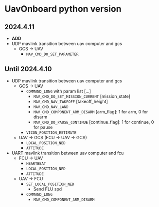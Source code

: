 # UavOnboard python version
## 2024.4.11
- **ADD** 
- UDP mavlink transition between uav computer and gcs
    - GCS -> UAV
        - `MAV_CMD_DO_SET_PARAMETER`
## Until 2024.4.10
- UDP mavlink transition between uav computer and gcs
    - GCS -> UAV
        - `COMMAND_LONG` with param list [...]
            - `MAV_CMD_DO_SET_MISSION_CURRENT` [mission_state]
            - `MAV_CMD_NAV_TAKEOFF` [takeoff_height]
            - `MAV_CMD_NAV_LAND`
            - `MAV_CMD_COMPONENT_ARM_DISARM` [arm_flag]: 1 for arm, 0 for disarm
            - `MAV_CMD_DO_PAUSE_CONTINUE` [continue_flag]: 1 for continue, 0 for pause
        - `VICON_POSITION_ESTIMATE`
    - UAV -> GCS (FCU -> UAV -> GCS)
        - `LOCAL_POSITION_NED`
        - `ATTITUDE`
- UART mavlink transition between uav computer and fcu
    - FCU -> UAV
        - `HEARTBEAT`
        - `LOCAL_POSITION_NED`
        - `ATTITUDE`
    - UAV -> FCU
        - `SET_LOCAL_POSITION_NED`
            - Send FLU spd
        - `COMMAND_LONG`
            - `MAV_CMD_COMPONENT_ARM_DISARM`